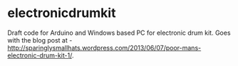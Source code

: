 electronicdrumkit
=================

Draft code for Arduino and Windows based PC for electronic drum kit. Goes with the blog post at - http://sparinglysmallhats.wordpress.com/2013/06/07/poor-mans-electronic-drum-kit-1/.
